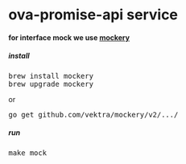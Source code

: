 # ova-promise-api service

#### for interface mock we use [mockery](https://github.com/vektra/mockery)
##### install
<pre>
brew install mockery
brew upgrade mockery
</pre>
or
<pre>
go get github.com/vektra/mockery/v2/.../
</pre>

##### run
<pre>make mock</pre>
